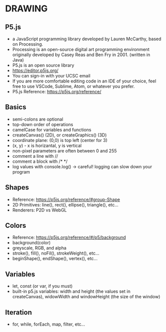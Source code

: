 # DRAWING
## P5.js
* a JavaScript programming library developed by Lauren McCarthy, based on Processing.
* Processing is an open-source digital art programming environment originally developed by Casey Reas and Ben Fry in 2001. (written in Java)
* P5.js is an open source library
* https://editor.p5js.org/
* You can sign-in with your UCSC email
* If you are more comfortable editing code in an IDE of your choice, feel free to use VSCode, Sublime, Atom, or whatever you prefer.
* P5.js Reference: https://p5js.org/reference/
## Basics
* semi-colons are optional
* top-down order of operations
* camelCase for variables and functions
* createCanvas() (2D), or createGraphics() (3D)
* coordinate plane: (0,0) is top left (center for 3)
* (x, y) - x is horizantal, y is vertical
* non-pixel parameters are often between 0 and 255
* comment a line with //
* comment a block with /* */
* log values with console.log() -> careful! logging can slow down your program
## Shapes
* Reference: https://p5js.org/reference/#group-Shape
* 2D Primitives: line(), rect(), ellipse(), triangle(), etc...
* Renderers: P2D vs WebGL
## Colors
* Reference: https://p5js.org/reference/#/p5/background
* background(color)
* greyscale, RGB, and alpha
* stroke(), fill(), noFil(), strokeWeight(), etc...
* beginShape(), endShape(), vertex(), etc...
## Variables
* let, const (or var, if you must)
* built-in p5.js variables: width and height (the values set in createCanvas), widowWidth and windowHeight (the size of the window)

## Iteration
* for, while, forEach, map, filter, etc...


